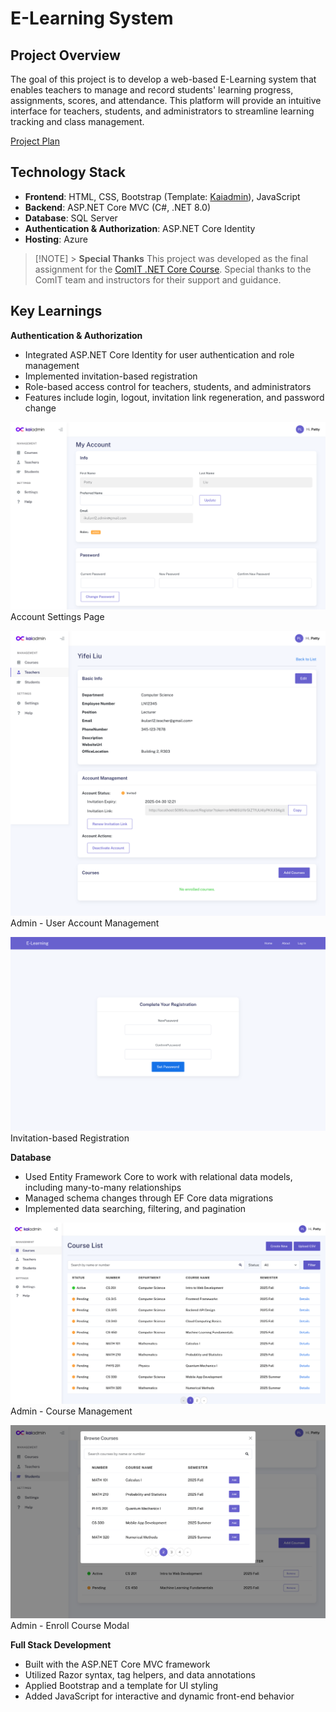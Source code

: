 # E-Learning System

## Project Overview

The goal of this project is to develop a web-based E-Learning system that enables teachers to manage and record students' learning progress, assignments, scores, and attendance. This platform will provide an intuitive interface for teachers, students, and administrators to streamline learning tracking and class management.

[Project Plan](Docs/project_plan.md)

## Technology Stack

- **Frontend**: HTML, CSS, Bootstrap (Template: [Kaiadmin](https://themekita.com/kaiadmin-lite-bootstrap-5-dashboard.html)), JavaScript
- **Backend**: ASP.NET Core MVC (C#, .NET 8.0)
- **Database**: SQL Server
- **Authentication & Authorization**: ASP.NET Core Identity
- **Hosting**: Azure

> [!NOTE] > **Special Thanks**
> This project was developed as the final assignment for the [ComIT .NET Core Course](https://certificates.comit.org/a0768a2c-60a4-4263-95c3-6b9b868c5503#acc.7390mPbp).
> Special thanks to the ComIT team and instructors for their support and guidance.

## Key Learnings

**Authentication & Authorization**

- Integrated ASP.NET Core Identity for user authentication and role management
- Implemented invitation-based registration
- Role-based access control for teachers, students, and administrators
- Features include login, logout, invitation link regeneration, and password change

![Account Settings Page](Docs/screenshots/User_Account_Settings.png)
Account Settings Page

![Admin - User Account Management](Docs/screenshots/Admin_User_Account_Management.png)
Admin - User Account Management

![Invitation-based Registration](Docs/screenshots/Invitation-based_Registration.png)
Invitation-based Registration

**Database**

- Used Entity Framework Core to work with relational data models, including many-to-many relationships
- Managed schema changes through EF Core data migrations
- Implemented data searching, filtering, and pagination

![Admin - Course Management](Docs/screenshots/Admin_Course_Management.png)
Admin - Course Management

![Admin - Enroll Course Modal](Docs/screenshots/Admin_Enroll_Course_Modal.png)
Admin - Enroll Course Modal

**Full Stack Development**

- Built with the ASP.NET Core MVC framework
- Utilized Razor syntax, tag helpers, and data annotations
- Applied Bootstrap and a template for UI styling
- Added JavaScript for interactive and dynamic front-end behavior
